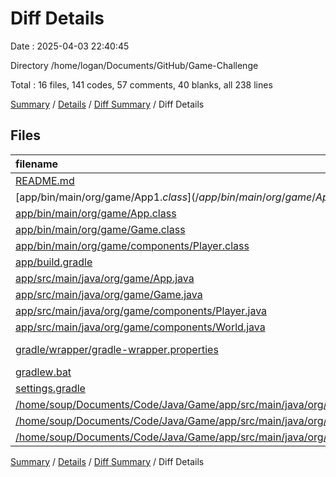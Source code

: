 # Diff Details

Date : 2025-04-03 22:40:45

Directory /home/logan/Documents/GitHub/Game-Challenge

Total : 16 files,  141 codes, 57 comments, 40 blanks, all 238 lines

[Summary](results.md) / [Details](details.md) / [Diff Summary](diff.md) / Diff Details

## Files
| filename | language | code | comment | blank | total |
| :--- | :--- | ---: | ---: | ---: | ---: |
| [README.md](/README.md) | Markdown | 2 | 0 | 1 | 3 |
| [app/bin/main/org/game/App$1.class](/app/bin/main/org/game/App$1.class) | Java | 10 | 0 | 1 | 11 |
| [app/bin/main/org/game/App.class](/app/bin/main/org/game/App.class) | Java | 21 | 5 | 0 | 26 |
| [app/bin/main/org/game/Game.class](/app/bin/main/org/game/Game.class) | Java | 26 | 0 | 0 | 26 |
| [app/bin/main/org/game/components/Player.class](/app/bin/main/org/game/components/Player.class) | Java | 12 | 0 | 0 | 12 |
| [app/build.gradle](/app/build.gradle) | Gradle | 19 | 12 | 9 | 40 |
| [app/src/main/java/org/game/App.java](/app/src/main/java/org/game/App.java) | Java | 24 | 0 | 9 | 33 |
| [app/src/main/java/org/game/Game.java](/app/src/main/java/org/game/Game.java) | Java | 37 | 9 | 17 | 63 |
| [app/src/main/java/org/game/components/Player.java](/app/src/main/java/org/game/components/Player.java) | Java | 27 | 0 | 9 | 36 |
| [app/src/main/java/org/game/components/World.java](/app/src/main/java/org/game/components/World.java) | Java | 0 | 0 | 1 | 1 |
| [gradle/wrapper/gradle-wrapper.properties](/gradle/wrapper/gradle-wrapper.properties) | Java Properties | 7 | 0 | 1 | 8 |
| [gradlew.bat](/gradlew.bat) | Batch | 41 | 32 | 22 | 95 |
| [settings.gradle](/settings.gradle) | Gradle | 5 | 7 | 3 | 15 |
| [/home/soup/Documents/Code/Java/Game/app/src/main/java/org/game/App.java](//home/soup/Documents/Code/Java/Game/app/src/main/java/org/game/App.java) | Java | -26 | 0 | -9 | -35 |
| [/home/soup/Documents/Code/Java/Game/app/src/main/java/org/game/Game.java](//home/soup/Documents/Code/Java/Game/app/src/main/java/org/game/Game.java) | Java | -37 | -8 | -15 | -60 |
| [/home/soup/Documents/Code/Java/Game/app/src/main/java/org/game/components/Player.java](//home/soup/Documents/Code/Java/Game/app/src/main/java/org/game/components/Player.java) | Java | -27 | 0 | -9 | -36 |

[Summary](results.md) / [Details](details.md) / [Diff Summary](diff.md) / Diff Details